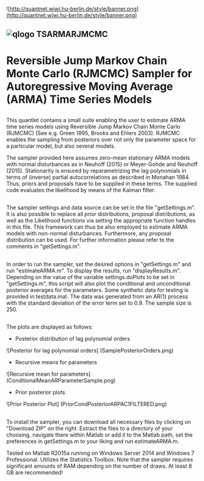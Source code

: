 
![http://quantnet.wiwi.hu-berlin.de/style/banner.png](http://quantnet.wiwi.hu-berlin.de/style/banner.png)

## ![qlogo](http://quantnet.wiwi.hu-berlin.de/graphics/quantlogo.png) **TSARMARJMCMC**


# Reversible Jump Markov Chain Monte Carlo (RJMCMC) Sampler for Autoregressive Moving Average (ARMA) Time Series Models

##
This quantlet contains a small suite enabling the user to estimate ARMA time series models using Reversible Jump Markov Chain Monte Carlo (RJMCMC)
(See e.g. Green 1995, Brooks and Ehlers 2003). RJMCMC enables the sampling from posteriors over not only the parameter space for a particular model,
but also several models.

The sampler provided here assumes zero-mean stationary ARMA models with normal disturbances as in Neuhoff (2015) or Meyer-Gohde and Neuhoff (2015).
Stationarity is ensured by reparametrizing the lag polynomials in terms of (inverse) partial autocorrelations as described in Monahan 1984.
Thus, priors and proposals have to be supplied in these terms. The supplied code evaluates the likelihood by means of the Kalman filter.

##
The sampler settings and data source can be set in the file "getSettings.m". It is also possible to replace all prior distributions,
proposal distributions, as well as the Likelihood functions via setting the appropriate function handles in this file.
This framework can thus be also employed to estimate ARMA models with non-normal disturbances.
Furthermore, any proposal distribution can be used. For further information please refer to the comments in "getSettings.m".

##
In order to run the sampler, set the desired options in "getSettings.m" and run "estimateARMA.m". To display the results, run "displayResults.m".
Depending on the value of the variable settings.doPlots to be set in "getSettings.m", this script will also plot the conditional
and unconditional posterior averages for the parameters. Some synthetic data for testing is provided in testdata.mat.
The data was generated from an AR(1) process with the standard deviation of the error term set to 0.9. The sample size is 250.

##
The plots are displayed as follows:

* Posterior distribution of lag polynomial orders

![Posterior for lag polynomial orders] (SamplePosteriorOrders.png)

* Recursive means for parameters

![Recursive mean for parameters] (ConditionalMeanARParameterSample.png)

* Prior posterior plots

![Prior Posterior Plot] (PriorCondPosteriorARPAC1FILTERED.png)

##
To install the sampler, you can download all necessary files by clicking on "Download ZIP" on the right. Extract the files to a directory of your choosing, navigate there within Matlab or add it to the Matlab path, set the preferences in getSettings.m to your liking and run estimateARMA.m.

Tested on Matlab R2015a running on Windows Server 2014 and Windows 7 Professional. Utilizes the Statistics Toolbox. Note that the sampler requires significant amounts of RAM depending on the number of draws. At least 8 GB are recommended!
